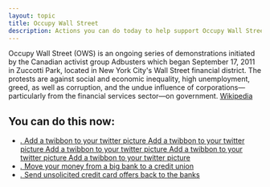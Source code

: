 ```yaml
---
layout: topic
title: Occupy Wall Street
description: Actions you can do today to help support Occupy Wall Street
---
```


 Occupy Wall Street (OWS) is an ongoing series of demonstrations initiated by the Canadian activist group Adbusters which began September 17, 2011 in Zuccotti Park, located in New York City's Wall Street financial district. The protests are against social and economic inequality, high unemployment, greed, as well as corruption, and the undue influence of corporations—particularly from the financial services sector—on government.
[Wikipedia](http://en.wikipedia.org/wiki/Occupy_Wall_Street)

## You can do this now:

* [_._ Add a twibbon to your twitter picture Add a twibbon to your twitter picture Add a twibbon to your twitter picture Add a twibbon to your twitter picture Add a twibbon to your twitter picture](http://twibbon.com/join/i-support-occupy-wall-st)
* [_._ Move your money from a big bank to a credit union](http://moveyourmoneyproject.org/find-bankcredit-union)
* [_._ Send unsolicited credit card offers back to the banks](http://www.youtube.com/watch?v=2JlxbKtBkGM&feature=youtu.be)

